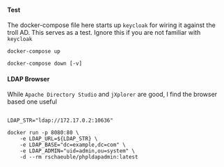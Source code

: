 #### Test
The docker-compose file here starts up `keycloak` for wiring it against the troll AD. 
This serves as a test. Ignore this if you are not familiar with `keycloak`

```
docker-compose up
```

```
docker-compose down [-v]
```

#### LDAP Browser

While `Apache Directory Studio` and `jXplorer` are good, I find the browser based one useful

```

LDAP_STR="ldap://172.17.0.2:10636"

docker run -p 8080:80 \
    -e LDAP_URL=${LDAP_STR} \
    -e LDAP_BASE="dc=example,dc=com" \
    -e LDAP_ADMIN="uid=admin,ou=system" \
    -d --rm rschaeuble/phpldapadmin:latest


```

